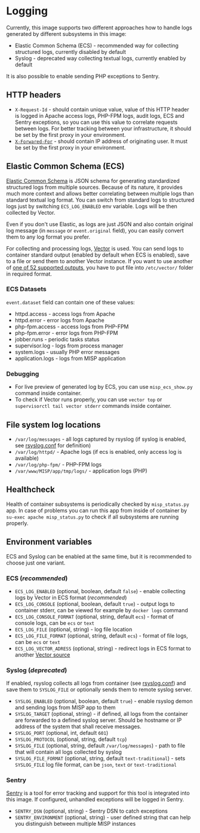 # Logging

Currently, this image supports two different approaches how to handle logs generated by different subsystems in this image:

* Elastic Common Schema (ECS) - recommended way for collecting structured logs, currently disabled by default
* Syslog - deprecated way collecting textual logs, currently enabled by default

It is also possible to enable sending PHP exceptions to Sentry.

## HTTP headers

* `X-Request-Id` - should contain unique value, value of this HTTP header is logged in Apache access logs, PHP-FPM logs, audit logs, ECS and Sentry exceptions, so you can use this value to correlate requests between logs. For better tracking between your infrastructure, it should be set by the first proxy in your environment.
* [`X-Forwared-For`](https://developer.mozilla.org/en-US/docs/Web/HTTP/Headers/X-Forwarded-For) - should contain IP address of originating user. It must be set by the first proxy in your environment.

## Elastic Common Schema (ECS)

[Elastic Common Schema](https://www.elastic.co/guide/en/ecs/current/index.html) is JSON schema for generating standardized structured logs from multiple sources.
Because of its nature, it provides much more context and allows better correlating between multiple logs than standard textual log format.
You can switch from standard logs to structured logs just by switching `ECS_LOG_ENABLED` env variable. Logs will be then collected by Vector.

Even if you don't use Elastic, as logs are just JSON and also contain original log message (in `message` or `event.original` field), you can easily convert them to any 
log format you prefer.

For collecting and processing logs, [Vector](https://vector.dev) is used. You can send logs to container standard output (enabled by default when ECS is enabled), 
save to a file or send them to another Vector instance. If you want to use another of [one of 52 supported outputs](https://vector.dev/docs/reference/configuration/sinks/), 
you have to put file into `/etc/vector/` folder in required format.

### ECS Datasets

`event.dataset` field can contain one of these values:

* httpd.access - access logs from Apache
* httpd.error - error logs from Apache
* php-fpm.access - access logs from PHP-FPM
* php-fpm.error - error logs from PHP-FPM
* jobber.runs - periodic tasks status
* supervisor.log - logs from process manager
* system.logs - usually PHP error messages
* application.logs - logs from MISP application

### Debugging

* For live preview of generated log by ECS, you can use `misp_ecs_show.py` command inside container.
* To check if Vector runs properly, you can use `vector top` or `supervisorctl tail vector stderr` commands inside container.

## File system log locations

* `/var/log/messages` - all logs captured by rsyslog (if syslog is enabled, see [rsyslog.conf](rsyslog.conf) for definition) 
* `/var/log/httpd/` - Apache logs (if ecs is enabled, only access log is available)
* `/var/log/php-fpm/` - PHP-FPM logs
* `/var/www/MISP/app/tmp/logs/` - application logs (PHP)

## Healthcheck

Health of container subsystems is periodically checked by `misp_status.py` app. In case of problems you can run this app 
from inside of container by `su-exec apache misp_status.py` to check if all subsystems are running properly.

## Environment variables

ECS and Syslog can be enabled at the same time, but it is recommended to choose just one variant.

### ECS (*recommended*)

* `ECS_LOG_ENABLED` (optional, boolean, default `false`) - enable collecting logs by Vector in ECS format (*recommended*)
* `ECS_LOG_CONSOLE` (optional, boolean, default `true`) - output logs to container stderr, can be viewed for example by `docker logs` command
* `ECS_LOG_CONSOLE_FORMAT` (optional, string, default `ecs`) - format of console logs, can be `ecs` or `text`
* `ECS_LOG_FILE` (optional, string) - log file location
* `ECS_LOG_FILE_FORMAT` (optional, string, default `ecs`) - format of file logs, can be `ecs` or `text`
* `ECS_LOG_VECTOR_ADRESS` (optional, string) - redirect logs in ECS format to another [Vector source](https://vector.dev/docs/reference/configuration/sources/vector/)

### Syslog (*deprecated*)

If enabled, rsyslog collects all logs from container (see [rsyslog.conf](rsyslog.conf)) and save them to `SYSLOG_FILE` or optionally sends them to remote syslog server.

* `SYSLOG_ENABLED` (optional, boolean, default `true`) - enable rsyslog demon and sending logs from MISP app to them
* `SYSLOG_TARGET` (optional, string) - if defined, all logs from the container are forwarded to a defined syslog server. Should be hostname or IP address of the system that shall receive messages.
* `SYSLOG_PORT` (optional, int, default `601`)
* `SYSLOG_PROTOCOL` (optional, string, default `tcp`)
* `SYSLOG_FILE` (optional, string, default `/var/log/messages`) - path to file that will contain all logs collected by syslog
* `SYSLOG_FILE_FORMAT` (optional, string, default `text-traditional`) - sets `SYSLOG_FILE` log file format, can be `json`, `text` or `text-traditional`

### Sentry

[Sentry](https://sentry.io/) is a tool for error tracking and support for this tool is integrated into this image. If configured, unhandled exceptions will be logged in Sentry.

* `SENTRY_DSN` (optional, string) - Sentry DSN to catch exceptions
* `SENTRY_ENVIRONMENT` (optional, string) - user defined string that can help you distinguish between multiple MISP instances
